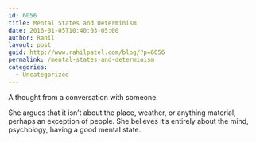 ```yaml
---
id: 6056
title: Mental States and Determinism
date: 2016-01-05T10:40:03-05:00
author: Rahil
layout: post
guid: http://www.rahilpatel.com/blog/?p=6056
permalink: /mental-states-and-determinism
categories:
  - Uncategorized
---
```

A thought from a conversation with someone.

She argues that it isn&#8217;t about the place, weather, or anything material, perhaps an exception of people. She believes it&#8217;s entirely about the mind, psychology, having a good mental state.